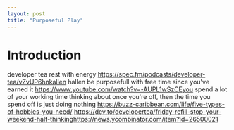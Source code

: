 ```yaml
---
layout: post
title: "Purposeful Play"
---
```


# Introduction

developer tea rest with energy https://spec.fm/podcasts/developer-tea/vZvUP6hnkallen hallen be purposefull with free time since you've earned it https://www.youtube.com/watch?v=-AUPL1wSzCEyou spend a lot of your working time thinking about once you're off, then the time you spend off is just doing nothing https://buzz-caribbean.com/life/five-types-of-hobbies-you-need/ 
https://dev.to/developertea/friday-refill-stop-your-weekend-half-thinkinghttps://news.ycombinator.com/item?id=26500021
